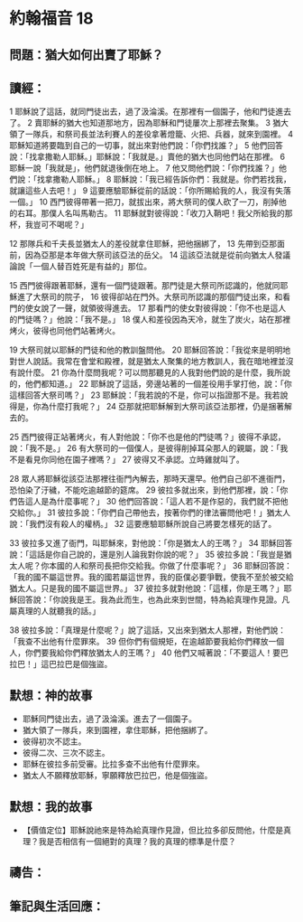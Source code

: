 # 約翰福音 18

## 問題：猶大如何出賣了耶穌？

## 讀經：

1 耶穌說了這話，就同門徒出去，過了汲淪溪。在那裡有一個園子，他和門徒進去了。 2 賣耶穌的猶大也知道那地方，因為耶穌和門徒屢次上那裡去聚集。 3 猶大領了一隊兵，和祭司長並法利賽人的差役拿著燈籠、火把、兵器，就來到園裡。 4 耶穌知道將要臨到自己的一切事，就出來對他們說：「你們找誰？」 5 他們回答說：「找拿撒勒人耶穌。」耶穌說：「我就是。」賣他的猶大也同他們站在那裡。 6 耶穌一說「我就是」，他們就退後倒在地上。 7 他又問他們說：「你們找誰？」他們說：「找拿撒勒人耶穌。」 8 耶穌說：「我已經告訴你們：我就是。你們若找我，就讓這些人去吧！」 9 這要應驗耶穌從前的話說：「你所賜給我的人，我沒有失落一個。」 10 西門彼得帶著一把刀，就拔出來，將大祭司的僕人砍了一刀，削掉他的右耳。那僕人名叫馬勒古。 11 耶穌就對彼得說：「收刀入鞘吧！我父所給我的那杯，我豈可不喝呢？」

12 那隊兵和千夫長並猶太人的差役就拿住耶穌，把他捆綁了， 13 先帶到亞那面前，因為亞那是本年做大祭司該亞法的岳父。 14 這該亞法就是從前向猶太人發議論說「一個人替百姓死是有益的」那位。

15 西門彼得跟著耶穌，還有一個門徒跟著。那門徒是大祭司所認識的，他就同耶穌進了大祭司的院子， 16 彼得卻站在門外。大祭司所認識的那個門徒出來，和看門的使女說了一聲，就領彼得進去。 17 那看門的使女對彼得說：「你不也是這人的門徒嗎？」他說：「我不是。」 18 僕人和差役因為天冷，就生了炭火，站在那裡烤火，彼得也同他們站著烤火。

19 大祭司就以耶穌的門徒和他的教訓盤問他。 20 耶穌回答說：「我從來是明明地對世人說話。我常在會堂和殿裡，就是猶太人聚集的地方教訓人，我在暗地裡並沒有說什麼。 21 你為什麼問我呢？可以問那聽見的人我對他們說的是什麼，我所說的，他們都知道。」 22 耶穌說了這話，旁邊站著的一個差役用手掌打他，說：「你這樣回答大祭司嗎？」 23 耶穌說：「我若說的不是，你可以指證那不是。我若說得是，你為什麼打我呢？」 24 亞那就把耶穌解到大祭司該亞法那裡，仍是捆著解去的。

25 西門彼得正站著烤火，有人對他說：「你不也是他的門徒嗎？」彼得不承認，說：「我不是。」 26 有大祭司的一個僕人，是彼得削掉耳朵那人的親屬，說：「我不是看見你同他在園子裡嗎？」 27 彼得又不承認。立時雞就叫了。

28 眾人將耶穌從該亞法那裡往衙門內解去，那時天還早。他們自己卻不進衙門，恐怕染了汙穢，不能吃逾越節的筵席。 29 彼拉多就出來，到他們那裡，說：「你們告這人是為什麼事呢？」 30 他們回答說：「這人若不是作惡的，我們就不把他交給你。」 31 彼拉多說：「你們自己帶他去，按著你們的律法審問他吧！」猶太人說：「我們沒有殺人的權柄。」 32 這要應驗耶穌所說自己將要怎樣死的話了。

33 彼拉多又進了衙門，叫耶穌來，對他說：「你是猶太人的王嗎？」 34 耶穌回答說：「這話是你自己說的，還是別人論我對你說的呢？」 35 彼拉多說：「我豈是猶太人呢？你本國的人和祭司長把你交給我。你做了什麼事呢？」 36 耶穌回答說：「我的國不屬這世界。我的國若屬這世界，我的臣僕必要爭戰，使我不至於被交給猶太人。只是我的國不屬這世界。」 37 彼拉多就對他說：「這樣，你是王嗎？」耶穌回答說：「你說我是王。我為此而生，也為此來到世間，特為給真理作見證。凡屬真理的人就聽我的話。」

38 彼拉多說：「真理是什麼呢？」說了這話，又出來到猶太人那裡，對他們說：「我查不出他有什麼罪來。 39 但你們有個規矩，在逾越節要我給你們釋放一個人，你們要我給你們釋放猶太人的王嗎？」 40 他們又喊著說：「不要這人！要巴拉巴！」這巴拉巴是個強盜。

## 默想：神的故事
+ 耶穌同門徒出去，過了汲淪溪。進去了一個園子。
+ 猶大領了一隊兵，來到園裡，拿住耶穌，把他捆綁了。
+ 彼得初次不認主。
+ 彼得二次、三次不認主。
+ 耶穌在彼拉多前受審。比拉多查不出他有什麼罪來。
+ 猶太人不願釋放耶穌，寧願釋放巴拉巴，他是個強盜。

## 默想：我的故事
+ 【價值定位】耶穌說祂來是特為給真理作見證，但比拉多卻反問他，什麼是真理？我是否相信有一個絕對的真理？我的真理的標準是什麼？

## 禱告：

## 筆記與生活回應：
